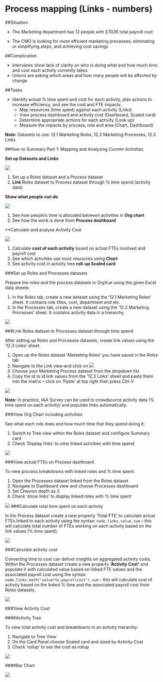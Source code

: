 # Process mapping (Links - numbers)

##Situation

* The Marketing department has 12 people with £702K total payroll cost

* The CMO is looking for more efficient marketing processes, eliminating or simplifying steps, and achieving cost savings

##Complication

* Interviews show lack of clarity on who is doing what and how much time and cost each activity currently takes
* Unions are asking which areas and how many people will be affected by change

##Tasks

* Identify actual % time spent and cost for each activity, plan actions to increase efficiency, and see the cost and FTE impacts:
  *  Map resources (time spent) against each activity (Links)
  * View process dashboard and activity cost (Dashboard, Scaled card)
  * Determine appropriate actions for each activity (Look up)
  * Measure the impacts by process, role and area (Chart, Dashboard)

**Note:** Datasets to use: 12.1 Marketing Roles, 12.2 Marketing Processes, 12.3 Links

##How-to Summary Part 1: Mapping and Analysing Current Activities

**Set up Datasets and Links**

![](5A-001.setupdatasets.png)

1. Set up a Roles dataset and a Process dataset 
2. **Link** Roles dataset to Process dataset through % time spend (activity data)

**Show what people can do**

![](5A-002.showpeople.png)
1. See how people’s time is allocated between activities in **Org chart**
2. See how the work is done from **Process dashboard**

**Calculate and analyse Activity Cost

![](5A-003.calculateactivitycost.png)
1. Calculate **cost of each activity** based on actual FTEs involved and payroll cost
2. See which activities use most resources using **Chart**
3. See activity cost in activity tree **roll-up Scaled card**

###Set up Roles and Processes datasets

Prepare the roles and the process datasets in OrgVue using the given Excel data sheets:

1. In the Roles tab, create a new dataset using the ‘12.1 Marketing Roles’ sheet. It contains role titles, cost, department and etc.
2. In the Processes tab, create a new dataset using the ‘12.2 Marketing Processes’ sheet. It contains activity data in a hierarchy

![](5A-004.setuprolesprocesses.png)

###Link Roles dataset to Processes dataset through time spend

After setting up Roles and Processes datasets, create link values using the ‘12.3 Links’ sheet. 

1. Open up the Roles dataset ‘Marketing Roles’ you have saved in the Roles tab
2. Navigate to the Link view and click on  ![](5A-005.linkdropdown.png)          
3. Choose your Marketing Process dataset from the dropdown list
4. Copy the id to id link values from the ‘12.3 Links’ sheet and paste them into the matrix – click on ‘Paste’ at top right then press Ctrl-V

![](5A-006.linkrolestoprocesses.png)

**Note:** In practice, IAA Survey can be used to crowdsource activity data (% time spent on each activity) and populate links automatically. 

###View Org Chart including activities

See what each role does and how much time that they spend doing it:

1. Switch to Tree view within the Roles dataset and configure Summary card
2. Check ‘Display links’ to view linked activities with time spend

![](5A-007.vieworgchart.png)

###View actual FTEs on Process dashboard

To view process breakdowns with linked roles and % time spent:

1. Open the Processes dataset linked from the Roles dataset
2. Navigate to Dashboard view and choose Processes dashboard
3. Set Chevron depth as 2
4. Check ‘show links’ to display linked roles with % time spent

 ![](5A-008.viewfte.png)
###Calculate total time spent on each activity

  In the Process dataset create a new property ‘Total FTE’ to calculate actual FTEs linked to each activity using the syntax: ```node.links.value.sum``` 
  – this will calculate total number of FTEs working on each activity based on the link values (% time spent).
  
  ![](5A-009.calculatetotaltime.png)
  
###Calculate activity cost 

Converting time to cost can deliver insights on aggregated activity costs. Within the Processes dataset create a new property **‘Activity Cost’** and populate it with calculated value based on linked FTE values and the associated payroll cost using the syntax:
```node.links.math("value*to.payrollcost").sum```
– this will calculate cost of activity based on the linked % time and the associated payroll cost from Roles datasets.

![](5A-010.calculateactivitytime.png)

###View Activity Cost

####Activity Tree

To view total activity cost and breakdowns in an activity hierarchy:

1. Navigate to Tree View
2. On the Card Panel choose Scaled card and sized by Activity Cost
3. Check ‘rollup’ to see the cost as rollup

![](5A-011.activitytree.png)

####Bar Chart

![](5A-012.barchart.png)




